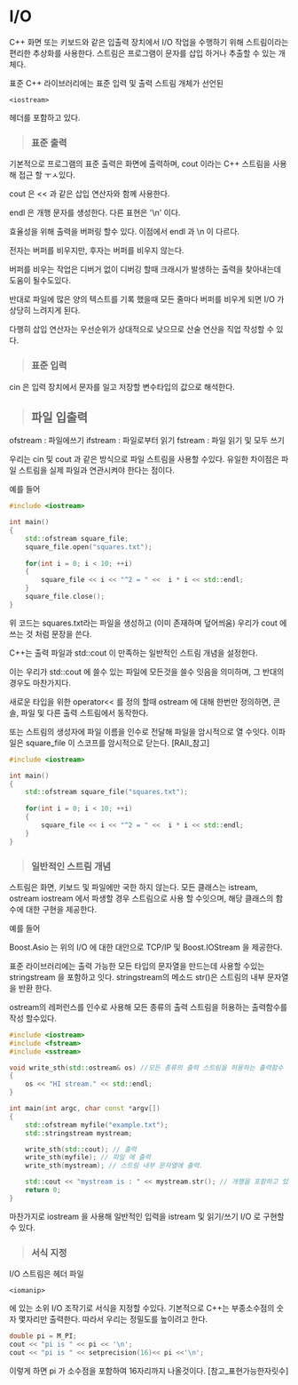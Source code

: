 # I/O

C++ 화면 또는 키보드와 같은 입출력 장치에서 I/O 작업을 수행하기 위해 스트림이라는 편리한 추상화를 사용한다. 스트림은 프로그램이 문자를 삽입 하거나 추출할 수 있는 개체다.

표준 C++  라이브러리에는 표준 입력 및 출력 스트림 개체가 선언된 

`<iostream>` 

헤더를 포함하고 있다.

> ### 표준 출력

기본적으로 프로그램의 표준 출력은 화면에 출력하며, cout 이라는 C++ 스트림을 사용해 접근 할 ㅜㅅ있다.

cout 은 << 과 같은 삽입 연산자와 함께 사용한다. 

endl 은 개행 문자를 생성한다. 다른 표현은 '\n' 이다. 

효율성을 위해 출력을 버퍼링 할수 있다. 이점에서 endl 과 \n 이 다르다.

전자는 버퍼를 비우지만, 후자는 버퍼를 비우지 않는다.

버퍼를 비우는 작업은 디버거 없이 디버깅 할때 크래시가 발생하는 출력을 찾아내는데 도움이 될수도있다.

반대로 파일에 많은 양의 텍스트를 기록 했을때 모든 줄마다 버퍼를 비우게 되면 I/O 가 상당히 느려지게 된다.

다행히 삽입 연산자는 우선순위가 상대적으로 낮으므로 산술 연산을 직업 작성할 수 있다.

> ### 표준 입력

cin 은 입력 장치에서 문자를 일고 저장할 변수타입의 값으로 해석한다.

> ## 파일 입출력

ofstream : 파일에쓰기
ifstream : 파일로부터 읽기
fstream : 파일 읽기 및 모두 쓰기

우리는 cin 및 cout 과 같은 방식으로 파일 스트림을 사용할 수있다. 유일한 차이점은 파일 스트림을 실제 파일과 연관시켜야 한다는 점이다. 

예를 들어
```cpp
#include <iostream>

int main()
{
    std::ofstream square_file;
    square_file.open("squares.txt");
    
    for(int i = 0; i < 10; ++i)
    {
        square_file << i << "^2 = " <<  i * i << std::endl;
    }
    square_file.close();
}
```


위 코드는 squares.txt라는 파일을 생성하고 (이미 존재하며 덮어씌움) 우리가 cout 에 쓰는 것 처럼 문장을 쓴다. 

C++는 출력 파일과 std::cout 이 만족하는 일반적인 스트림 개념을 설정한다.

이는 우리가 std::cout 에 쓸수 있는 파일에 모든것을 쓸수 잇음을 의미하며, 그 반대의 경우도 마찬가지다.

새로운 타입을 위한 operator<< 를 정의 할때 ostream 에 대해 한번만 정의하면, 콘솔, 파일 및 다른 출력 스트림에서 동작한다.

또는 스트림의 생성자에 파일 이름을 인수로 전달해 파일을 암시적으로 열 수잇다. 이파일은 square_file 이 스코프를 암시적으로 닫는다. [RAII_참고]

```cpp
#include <iostream>

int main()
{
    std::ofstream square_file("squares.txt");
    
    for(int i = 0; i < 10; ++i)
    {
        square_file << i << "^2 = " <<  i * i << std::endl;
    }
}
```

> ### 일반적인 스트림 개념

스트림은 화면, 키보드 및 파일에만 국한 하지 않는다. 모든 클래스는 istream, ostream iostream 에서 파생할 경우 스트림으로 사용 할 수잇으며, 해당 클래스의 함수에 대한 구현을 제공한다.

예를 들어

Boost.Asio 는 위의 I/O 에 대한 대안으로 TCP/IP 및 Boost.IOStream 을 제공한다.

표준 라이브러리에는 출력 가능한 모든 타입의 문자열을 만드는데 사용할 수있는 stringstream 을 포함하고 잇다. stringstream의 메소드 str()은 스트림의 내부 문자열을 반환 한다.

ostream의 레퍼런스를 인수로 사용해 모든 종류의 출력 스트림을 허용하는 출력함수를 작성 할수있다.

```cpp
#include <iostream>
#include <fstream>
#include <sstream>

void write_sth(std::ostream& os) //모든 종류의 출력 스트림을 허용하는 출력함수
{
    os << "HI stream." << std::endl;
}

int main(int argc, char const *argv[])
{
    std::ofstream myfile("example.txt");
    std::stringstream mystream;

    write_sth(std::cout); // 출력
    write_sth(myfile); // 파일 에 출력
    write_sth(mystream); // 스트림 내부 문자열에 출력.

    std::cout << "mystream is : " << mystream.str(); // 개행을 포함하고 있음
    return 0;
}
```


마찬가지로 iostream 을 사용해 일반적인 입력을 istream 및 읽기/쓰기 I/O 로 구현할수 있다.

> ### 서식 지정

I/O 스트림은 헤더 파일 

`<iomanip>` 

에 있는 소위  I/O 조작기로 서식을 지정할 수있다. 기본적으로 C++는 부종소수점의 숫자 몇자리만 출력한다. 따라서 우리는 정밀도를 높이려고 한다.

```cpp
double pi = M_PI;
cout << "pi is " << pi << '\n';
cout << "pi is " << setprecision(16)<< pi <<'\n';
```

이렇게 하면 pi 가 소수점을 포함하여 16자리까지 나올것이다. [참고_표현가능한자릿수]


